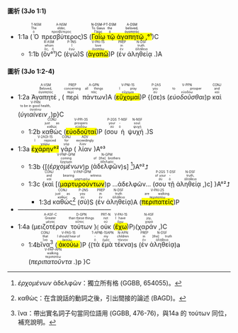 #### 圖析 (3Jo 1:1)

- 1:1a (<RUBY><ruby><ruby>Ὁ<rt>ὁ</rt></ruby><rt>The</rt></ruby><rt>T-NSM</rt></RUBY> <RUBY><ruby><ruby>πρεσβύτερος<rt>πρεσβύτερος</rt></ruby><rt>elder,</rt></ruby><rt>A-NSM</rt></RUBY>)S (<mark><RUBY><ruby><ruby>Γαΐῳ<rt>Γάϊος</rt></ruby><rt>To Gaius</rt></ruby><rt>N-DSM-P</rt></RUBY> <RUBY><ruby><ruby>τῷ<rt>ὁ</rt></ruby><rt>the</rt></ruby><rt>T-DSM</rt></RUBY> <RUBY><ruby><ruby>ἀγαπητῷ , <rt>ἀγαπητός</rt></ruby><rt>beloved,</rt></ruby><rt>A-DSM</rt></RUBY>°¹</mark>)C 
	- 1:1b (<RUBY><ruby><ruby>ὃν°¹<rt>ὅς, ἥ</rt></ruby><rt>whom</rt></ruby><rt>R-ASM</rt></RUBY>)C (<RUBY><ruby><ruby>ἐγὼ<rt>ἐγώ</rt></ruby><rt>I</rt></ruby><rt>P-1NS</rt></RUBY>)S (<RUBY><ruby><ruby><mark class='verb'>ἀγαπῶ</mark><rt>ἀγαπάω</rt></ruby><rt>love</rt></ruby><rt>V-PAI-1S</rt></RUBY>)P (<RUBY><ruby><ruby>ἐν<rt>ἐν</rt></ruby><rt>in</rt></ruby><rt>PREP</rt></RUBY> <RUBY><ruby><ruby>ἀληθείᾳ .<rt>ἀλήθεια</rt></ruby><rt>truth.</rt></ruby><rt>N-DSF</rt></RUBY>)A


#### 圖析 (3Jo 1:2-4)



- 1:2a <RUBY><ruby><ruby>Ἀγαπητέ , <rt>ἀγαπητός</rt></ruby><rt>Beloved,</rt></ruby><rt>A-VSM</rt></RUBY> (<RUBY><ruby><ruby>περὶ<rt>περί</rt></ruby><rt>concerning</rt></ruby><rt>PREP</rt></RUBY> <RUBY><ruby><ruby>πάντων<rt>πᾶς</rt></ruby><rt>all things</rt></ruby><rt>A-GPN</rt></RUBY>)A (<RUBY><ruby><ruby><mark class='verb'>εὔχομαί</mark><rt>εὔχομαι</rt></ruby><rt>I pray</rt></ruby><rt>V-PNI-1S</rt></RUBY>)P {(<RUBY><ruby><ruby>σε<rt>σύ</rt></ruby><rt>you</rt></ruby><rt>P-2AS</rt></RUBY>)s (<RUBY><ruby><ruby><em>εὐοδοῦσθαι</em><rt>εὐοδόω</rt></ruby><rt>to prosper</rt></ruby><rt>V-PPN</rt></RUBY>)p <RUBY><ruby><ruby>καὶ<rt>καί</rt></ruby><rt>and</rt></ruby><rt>CONJ</rt></RUBY> (<RUBY><ruby><ruby><em>ὑγιαίνειν , </em><rt>ὑγιαίνω</rt></ruby><rt>to be in good health,</rt></ruby><rt>V-PAN</rt></RUBY>)p}C
	- 1:2b <RUBY><ruby><ruby>καθὼς<rt>καθώς</rt></ruby><rt>just as</rt></ruby><rt>CONJ</rt></RUBY> (<RUBY><ruby><ruby><mark class='verb'>εὐοδοῦταί</mark><rt>εὐοδόω</rt></ruby><rt>prospers</rt></ruby><rt>V-PPI-3S</rt></RUBY>)P (<RUBY><ruby><ruby>σου<rt>σύ</rt></ruby><rt>your</rt></ruby><rt>P-2GS</rt></RUBY> <RUBY><ruby><ruby>ἡ<rt>ὁ</rt></ruby><rt>-</rt></ruby><rt>T-NSF</rt></RUBY> <RUBY><ruby><ruby>ψυχή . <rt>ψυχή</rt></ruby><rt>soul.</rt></ruby><rt>N-NSF</rt></RUBY>)S
- 1:3a <RUBY><ruby><ruby><mark><mark class='verb'>ἐχάρην</mark>°²</mark><rt>χαίρω</rt></ruby><rt>I rejoiced</rt></ruby><rt>V-2AOI-1S</rt></RUBY> <RUBY><ruby><ruby>γὰρ<rt>γάρ</rt></ruby><rt>for</rt></ruby><rt>CONJ</rt></RUBY> (<RUBY><ruby><ruby>λίαν<rt>λίαν</rt></ruby><rt>exceedingly</rt></ruby><rt>ADV</rt></RUBY>)A°³
	- 1:3b {[(<RUBY><ruby><ruby><em>ἐρχομένων</em><rt>ἔρχομαι</rt></ruby><rt>coming</rt></ruby><rt>V-PNP-GPM</rt></RUBY>)p (<RUBY><ruby><ruby>ἀδελφῶν<rt>ἀδελφός</rt></ruby><rt>of [the] brothers</rt></ruby><rt>N-GPM</rt></RUBY>)s] [^1]}A°²⮥
	- 1:3c {<RUBY><ruby><ruby>καὶ<rt>καί</rt></ruby><rt>and</rt></ruby><rt>CONJ</rt></RUBY> [(<RUBY><ruby><ruby><mark class='ptc'>μαρτυρούντων</mark><rt>μαρτυρέω</rt></ruby><rt>bearing witness</rt></ruby><rt>V-PAP-GPM</rt></RUBY>)p ...ἀδελφῶν... (<RUBY><ruby><ruby>σου<rt>σύ</rt></ruby><rt>of your</rt></ruby><rt>P-2GS</rt></RUBY> <RUBY><ruby><ruby>τῇ<rt>ὁ</rt></ruby><rt>-</rt></ruby><rt>T-DSF</rt></RUBY> <RUBY><ruby><ruby>ἀληθείᾳ ,<rt>ἀλήθεια</rt></ruby><rt>truth,</rt></ruby><rt>N-DSF</rt></RUBY>)c] }A°²⮥
		- 1:3d <RUBY><ruby><ruby>καθὼς<rt>καθώς</rt></ruby><rt>just as</rt></ruby><rt>CONJ</rt></RUBY>[^2] (<RUBY><ruby><ruby>σὺ<rt>σύ</rt></ruby><rt>you</rt></ruby><rt>P-2NS</rt></RUBY>)S (<RUBY><ruby><ruby>ἐν<rt>ἐν</rt></ruby><rt>in</rt></ruby><rt>PREP</rt></RUBY> <RUBY><ruby><ruby>ἀληθείᾳ<rt>ἀλήθεια</rt></ruby><rt>truth</rt></ruby><rt>N-DSF</rt></RUBY>)A (<RUBY><ruby><ruby><mark class='verb'>περιπατεῖς</mark><rt>περιπατέω</rt></ruby><rt>are walking.</rt></ruby><rt>V-PAI-2S</rt></RUBY>)P
- ———————————————
- 1:4a (<RUBY><ruby><ruby>μειζοτέραν<rt>μέγας</rt></ruby><rt>Greater</rt></ruby><rt>A-ASF-C</rt></RUBY> <RUBY><ruby><ruby>τούτων<rt>οὗτος</rt></ruby><rt>than these things</rt></ruby><rt>D-GPN</rt></RUBY>)⦇ <RUBY><ruby><ruby>οὐκ<rt>οὐ</rt></ruby><rt>not</rt></ruby><rt>PRT-N</rt></RUBY> (<RUBY><ruby><ruby><mark class='verb'>ἔχω</mark><rt>ἔχω</rt></ruby><rt>I have</rt></ruby><rt>V-PAI-1S</rt></RUBY>)P⦈(<RUBY><ruby><ruby>χαράν , <rt>χαρά</rt></ruby><rt>joy,</rt></ruby><rt>N-ASF</rt></RUBY>)C
	- 1:4b<RUBY><ruby><ruby>ἵνα<rt>ἵνα</rt></ruby><rt>that</rt></ruby><rt>CONJ</rt></RUBY>[^3] (<RUBY><ruby><ruby><mark class='verb'>ἀκούω</mark><rt>ἀκούω</rt></ruby><rt>I should hear of</rt></ruby><rt>V-PAS-1S</rt></RUBY>)P {(<RUBY><ruby><ruby>τὰ<rt>ὁ</rt></ruby><rt>-</rt></ruby><rt>T-APN</rt></RUBY> <RUBY><ruby><ruby>ἐμὰ<rt>ἐμός</rt></ruby><rt>my</rt></ruby><rt>S-1SAPN</rt></RUBY> <RUBY><ruby><ruby>τέκνα<rt>τέκνον</rt></ruby><rt>children</rt></ruby><rt>N-APN</rt></RUBY>)s (<RUBY><ruby><ruby>ἐν<rt>ἐν</rt></ruby><rt>in</rt></ruby><rt>PREP</rt></RUBY> <RUBY><ruby><ruby>ἀληθείᾳ<rt>ἀλήθεια</rt></ruby><rt>[the] truth</rt></ruby><rt>N-DSF</rt></RUBY>)a (<RUBY><ruby><ruby><em>περιπατοῦντα .</em><rt>περιπατέω</rt></ruby><rt>walking.</rt></ruby><rt>V-PAP-APN</rt></RUBY>)p }C


[^1]: _ἐρχομένων_ ἀδελφῶν：獨立所有格 (GGBB, 654055)。
[^2]: καθὼς：在含說話的動詞之後，引出間接的論述 (BAGD)。
[^3]: ἵνα：帶出實名詞子句當同位語用 (GGBB, 476-76)，與14a 的 τούτων 同位，補充說明。